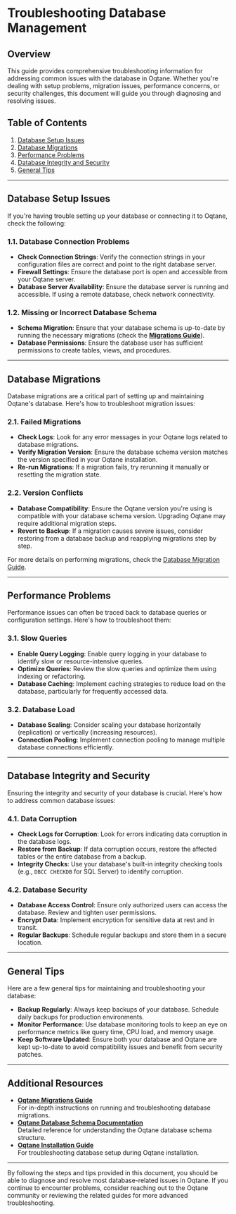 # Troubleshooting Database Management

## Overview

This guide provides comprehensive troubleshooting information for addressing common issues with the database in Oqtane. Whether you're dealing with setup problems, migration issues, performance concerns, or security challenges, this document will guide you through diagnosing and resolving issues.

## Table of Contents

1. [Database Setup Issues](#database-setup-issues)
2. [Database Migrations](#database-migrations)
3. [Performance Problems](#performance-problems)
4. [Database Integrity and Security](#database-integrity-and-security)
5. [General Tips](#general-tips)

---

## Database Setup Issues

If you're having trouble setting up your database or connecting it to Oqtane, check the following:

### 1.1. **Database Connection Problems**

- **Check Connection Strings**: Verify the connection strings in your configuration files are correct and point to the right database server.
- **Firewall Settings**: Ensure the database port is open and accessible from your Oqtane server.
- **Database Server Availability**: Ensure the database server is running and accessible. If using a remote database, check network connectivity.

### 1.2. **Missing or Incorrect Database Schema**

- **Schema Migration**: Ensure that your database schema is up-to-date by running the necessary migrations (check the **[Migrations Guide](../migrations/database-migration.md)**).
- **Database Permissions**: Ensure the database user has sufficient permissions to create tables, views, and procedures.

---

## Database Migrations

Database migrations are a critical part of setting up and maintaining Oqtane's database. Here's how to troubleshoot migration issues:

### 2.1. **Failed Migrations**

- **Check Logs**: Look for any error messages in your Oqtane logs related to database migrations.
- **Verify Migration Version**: Ensure the database schema version matches the version specified in your Oqtane installation.
- **Re-run Migrations**: If a migration fails, try rerunning it manually or resetting the migration state.

### 2.2. **Version Conflicts**

- **Database Compatibility**: Ensure the Oqtane version you're using is compatible with your database schema version. Upgrading Oqtane may require additional migration steps.
- **Revert to Backup**: If a migration causes severe issues, consider restoring from a database backup and reapplying migrations step by step.

For more details on performing migrations, check the [Database Migration Guide](../migrations/database-migration.md).

---

## Performance Problems

Performance issues can often be traced back to database queries or configuration settings. Here's how to troubleshoot them:

### 3.1. **Slow Queries**

- **Enable Query Logging**: Enable query logging in your database to identify slow or resource-intensive queries.
- **Optimize Queries**: Review the slow queries and optimize them using indexing or refactoring.
- **Database Caching**: Implement caching strategies to reduce load on the database, particularly for frequently accessed data.

### 3.2. **Database Load**

- **Database Scaling**: Consider scaling your database horizontally (replication) or vertically (increasing resources).
- **Connection Pooling**: Implement connection pooling to manage multiple database connections efficiently.

---

## Database Integrity and Security

Ensuring the integrity and security of your database is crucial. Here's how to address common database issues:

### 4.1. **Data Corruption**

- **Check Logs for Corruption**: Look for errors indicating data corruption in the database logs.
- **Restore from Backup**: If data corruption occurs, restore the affected tables or the entire database from a backup.
- **Integrity Checks**: Use your database's built-in integrity checking tools (e.g., `DBCC CHECKDB` for SQL Server) to identify corruption.

### 4.2. **Database Security**

- **Database Access Control**: Ensure only authorized users can access the database. Review and tighten user permissions.
- **Encrypt Data**: Implement encryption for sensitive data at rest and in transit.
- **Regular Backups**: Schedule regular backups and store them in a secure location.

---

## General Tips

Here are a few general tips for maintaining and troubleshooting your database:

- **Backup Regularly**: Always keep backups of your database. Schedule daily backups for production environments.
- **Monitor Performance**: Use database monitoring tools to keep an eye on performance metrics like query time, CPU load, and memory usage.
- **Keep Software Updated**: Ensure both your database and Oqtane are kept up-to-date to avoid compatibility issues and benefit from security patches.

---

## Additional Resources

- **[Oqtane Migrations Guide](../migrations/database-migration.md)**  
  For in-depth instructions on running and troubleshooting database migrations.
- **[Oqtane Database Schema Documentation](../database-management/database-schema.md)**  
  Detailed reference for understanding the Oqtane database schema structure.
- **[Oqtane Installation Guide](../installation/index.md)**  
  For troubleshooting database setup during Oqtane installation.

---

By following the steps and tips provided in this document, you should be able to diagnose and resolve most database-related issues in Oqtane. If you continue to encounter problems, consider reaching out to the Oqtane community or reviewing the related guides for more advanced troubleshooting.

